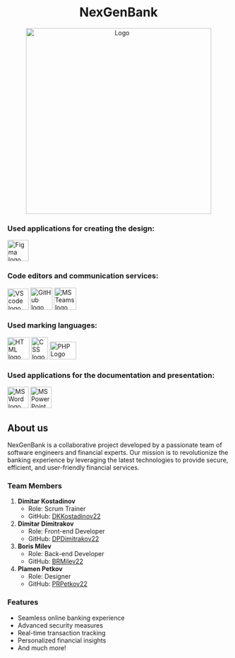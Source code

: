 
<h1 align = "center">NexGenBank</h1>
<p align="center">
    <img src="https://github.com/DKKostadinov22/NexGenBank/assets/132439820/87178b4e-e927-4271-bf82-9c52d482598a" alt="Logo" width="420" height="420">
</p>
<h3> Used applications for creating the design:</h3>
<p align="left">
    <a href="https://www.figma.com/"><img src="https://upload.wikimedia.org/wikipedia/commons/thumb/3/33/Figma-logo.svg/1667px-Figma-logo.svg.png" alt="Figma logo" width=48px width = 48px /></a>

<h3> Code editors and communication services: </h3>
<p>
    <a href="https://code.visualstudio.com/"><img src="https://upload.wikimedia.org/wikipedia/commons/thumb/9/9a/Visual_Studio_Code_1.35_icon.svg/2048px-Visual_Studio_Code_1.35_icon.svg.png" alt="VS code logo" width=48px/></a>
    <a href="https://github.com/"><img src="https://cdn-icons-png.flaticon.com/512/2111/2111612.png" alt="GitHub logo" width = "50px"/></a>
    <a href="https://www.microsoft.com/en/microsoft-teams/group-chat-software"><img src="https://img.icons8.com/color/344/microsoft-teams.png" alt = "MS Teams logo" width="50px" /></a>
</p>
<h3> Used marking languages:</h3>
<p align="left">
    <a href="https://en.wikipedia.org/wiki/HTML"><img src="https://upload.wikimedia.org/wikipedia/commons/thumb/6/61/HTML5_logo_and_wordmark.svg/640px-HTML5_logo_and_wordmark.svg.png" alt="HTML logo" width="50px" height = "50px"/></a>
    <a href="https://en.wikipedia.org/wiki/CSS"><img src="https://upload.wikimedia.org/wikipedia/commons/thumb/d/d5/CSS3_logo_and_wordmark.svg/120px-CSS3_logo_and_wordmark.svg.png" alt="CSS logo" width="38px" height = "50px"/></a>
    <a href="https://en.wikipedia.org/wiki/PHP"><img src="https://upload.wikimedia.org/wikipedia/commons/thumb/2/27/PHP-logo.svg/1280px-PHP-logo.svg.png" alt="PHP Logo" width="60x" height = "40px"/></a>
    
</p>
<h3> Used applications for the documentation and presentation:</h3>
<p align="left">
    <a href="https://www.microsoft.com/en-ww/microsoft-365/word"><img src="https://img.icons8.com/color/344/ms-word.png" alt="MS Word logo" width=48px /></a>
    <a href="https://www.microsoft.com/en-ww/microsoft-365/powerpoint"><img src="https://img.icons8.com/color/344/ms-powerpoint.png" alt="MS PowerPoint logo" width=48px /></a>

</p>

<h2>About us</h2>
<p>
    NexGenBank is a collaborative project developed by a passionate team of software engineers and financial experts. Our mission is to revolutionize the banking experience by leveraging the latest technologies to provide secure, efficient, and user-friendly financial services.
</p>
<h3>Team Members</h3>

<ol>
    <li>
        <strong>Dimitar Kostadinov</strong>
        <ul>
            <li>Role: Scrum Trainer</li>
            <li>GitHub: <a href="https://github.com/DKKostadinov22">DKKostadinov22</a></li>
        </ul>
    </li>
    
<li>
            <strong>Dimitar Dimitrakov</strong>
<ul>
            <li>Role: Front-end Developer</li>
            <li>GitHub: <a href="https://github.com/DPDimitrakov22">DPDimitrakov22</a></li>
</ul>
</li>

<li>
<strong>Boris Milev</strong>
<ul>
            <li>Role: Back-end Developer</li>
            <li>GitHub: <a href="https://github.com/BRMilev22">BRMilev22</a></li>
</ul>
</li>
        
<li>
<strong>Plamen Petkov</strong>
<ul>
            <li>Role: Designer</li>
            <li>GitHub: <a href="https://github.com/PRPetkov22">PRPetkov22</a></li>
</ul>
</li>
    
</ol>


<h3>Features</h3>
<ul>
        <li>Seamless online banking experience</li>
        <li>Advanced security measures</li>
        <li>Real-time transaction tracking</li>
        <li>Personalized financial insights</li>
        <li>And much more!</li>
    </ul>
